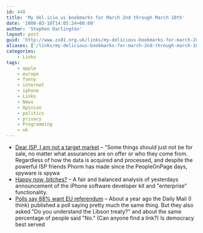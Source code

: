 ```yaml
---
id: 448
title: 'My del.icio.us bookmarks for March 2nd through March 10th'
date: '2008-03-10T14:05:24+00:00'
author: 'Stephen Darlington'
layout: post
guid: 'http://www.zx81.org.uk/links/my-delicious-bookmarks-for-march-2nd-through-march-10th.html'
aliases: ['/links/my-delicious-bookmarks-for-march-2nd-through-march-10th.html']
categories:
    - Links
tags:
    - apple
    - europe
    - funny
    - internet
    - iphone
    - Links
    - News
    - Opinion
    - politics
    - privacy
    - Programming
    - uk
---
```


- [Dear ISP, I am not a target market](http://www.theregister.co.uk/2008/03/10/isps_phorm_comment_target_market/) – "Some things should just not be for sale, no matter what assurances are on offer or who they come from. Regardless of how the data is acquired and processed, and despite the powerful ISP friends Phorm has made since the PeopleOnPage days, spyware is spywa
- [Happy now, bitches?](http://fakesteve.blogspot.com/2008/03/happy-now-bitches.html) – A fair and balanced analysis of yesterdays announcement of the iPhone software developer kit and "enterprise" functionality.
- [Polls say 88% want EU referendum](http://news.bbc.co.uk/1/hi/uk_politics/7273668.stm) – About a year ago the Daily Mail (I think) published a poll saying pretty much the same thing. But they also asked "Do you understand the Libson treaty?" and about the same percentage of people said "No." (Can anyone find a link?) Is democracy best served